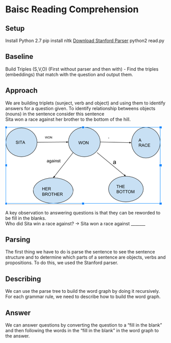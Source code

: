 # Baisc Reading Comprehension

## Setup
Install Python 2.7
pip install nltk
[Download Stanford Parser](http://nlp.stanford.edu/software/stanford-parser-full-2015-04-20.zip) 
python2 read.py

## Baseline
Build Triples (S,V,O) (First without parser and then with) - Find the triples (embeddings) that match with the question and output them.

## Approach
We are building triplets (sunject, verb and object) and using them to identify answers for a question given.
To identify relationship betweens objects (nouns) in the sentence consider this sentence                                    <br/> Sita won a race against her brother to the bottom of the hill.

![](https://github.com/j07nikita/Baic-QA/blob/master/sita.png)

A key observation to answering questions is that they can be reworded to be fill in the blanks.                               <br/> Who did Sita win a race against? -> Sita won a race against _______

## Parsing
The first thing we have to do is parse the sentence to see the sentence structure and to determine which parts of a sentence are objects, verbs and propositions. To do this, we used the Stanford parser.

## Describing
We can use the parse tree to build the word graph by doing it recursively. For each grammar rule, we need to describe how to build the word graph.

## Answer
We can answer questions by converting the question to a “fill in the blank” and then following the words in the “fill in the blank” in the word graph to the answer. 

